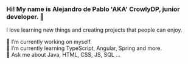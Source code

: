 ### Hi! My name is Alejandro de Pablo 'AKA' CrowlyDP, junior developer. 👋

I love learning new things and creating projects that people can enjoy.  

🔭 I’m currently working on myself.  
🌱 I’m currently learning TypeScript, Angular, Spring and more.  
💬 Ask me about Java, HTML, CSS, JS, SQL ...  
